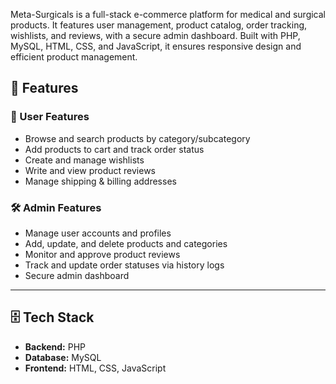 Meta-Surgicals is a full-stack e-commerce platform for medical and surgical products. It features user management, product catalog, order tracking, wishlists, and reviews, with a secure admin dashboard. Built with PHP, MySQL, HTML, CSS, and JavaScript, it ensures responsive design and efficient product management.
## 🚀 Features  

### 👤 User Features  
- Browse and search products by category/subcategory  
- Add products to cart and track order status  
- Create and manage wishlists  
- Write and view product reviews  
- Manage shipping & billing addresses  

### 🛠️ Admin Features  
- Manage user accounts and profiles  
- Add, update, and delete products and categories  
- Monitor and approve product reviews  
- Track and update order statuses via history logs  
- Secure admin dashboard  

---

## 🗄️ Tech Stack  
- **Backend:** PHP  
- **Database:** MySQL  
- **Frontend:** HTML, CSS, JavaScript 
